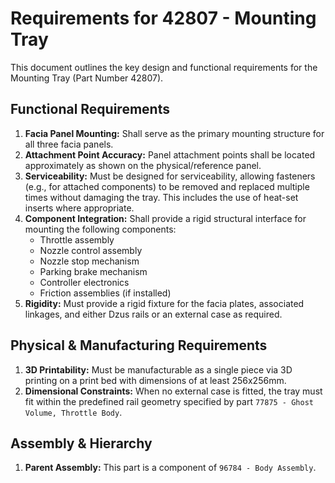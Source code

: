 # Requirements for 42807 - Mounting Tray

This document outlines the key design and functional requirements for the Mounting Tray (Part Number 42807).

## Functional Requirements

1.  **Facia Panel Mounting:** Shall serve as the primary mounting structure for all three facia panels.
2.  **Attachment Point Accuracy:** Panel attachment points shall be located approximately as shown on the physical/reference panel.
3.  **Serviceability:** Must be designed for serviceability, allowing fasteners (e.g., for attached components) to be removed and replaced multiple times without damaging the tray. This includes the use of heat-set inserts where appropriate.
4.  **Component Integration:** Shall provide a rigid structural interface for mounting the following components:
    *   Throttle assembly
    *   Nozzle control assembly
    *   Nozzle stop mechanism
    *   Parking brake mechanism
    *   Controller electronics
    *   Friction assemblies (if installed)
5.  **Rigidity:** Must provide a rigid fixture for the facia plates, associated linkages, and either Dzus rails or an external case as required.

## Physical & Manufacturing Requirements

1.  **3D Printability:** Must be manufacturable as a single piece via 3D printing on a print bed with dimensions of at least 256x256mm.
2.  **Dimensional Constraints:** When no external case is fitted, the tray must fit within the predefined rail geometry specified by part `77875 - Ghost Volume, Throttle Body`.

## Assembly & Hierarchy

1.  **Parent Assembly:** This part is a component of `96784 - Body Assembly`.
